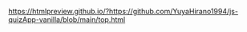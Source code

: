 https://htmlpreview.github.io/?https://github.com/YuyaHirano1994/js-quizApp-vanilla/blob/main/top.html
